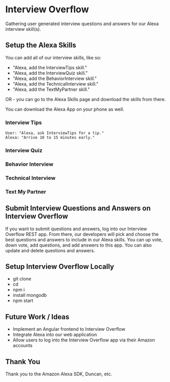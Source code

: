 # Interview Overflow
Gathering user generated interview questions and answers for our Alexa interview skill(s).

## Setup the Alexa Skills
You can add all of our interview skills, like so:

* "Alexa, add the InterviewTips skill."
* "Alexa, add the InterviewQuiz skill."
* "Alexa, add the BehaviorInterview skill."
* "Alexa, add the TechnicalInterview skill."
* "Alexa, add the TextMyPartner skill."

OR - you can go to the Alexa Skills page and download the skills from there.

You can download the Alexa App on your phone as well.

### Interview Tips

```
User: "Alexa, ask InterviewTips for a tip."
Alexa: "Arrive 10 to 15 minutes early."
```

### Interview Quiz

### Behavior Interview

### Technical Interview

### Text My Partner

## Submit Interview Questions and Answers on Interview Overflow

If you want to submit questions and answers, log into our Interview Overflow REST app. From there, our developers will pick and choose the best questions and answers to include in our Alexa skills. You can up vote, down vote, add questions, and add answers to this app. You can also update and delete questions and answers. 

## Setup Interview Overflow Locally

* git clone
* cd
* npm i
* install mongodb
* npm start

## Future Work / Ideas

* Implement an Angular frontend to Interview Overflow
* Integrate Alexa into our web application
* Allow users to log into the Interview Overflow app via their Amazon accounts

## Thank You
 Thank you to the Amazon Alexa SDK, Duncan, etc.
